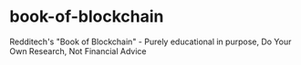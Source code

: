 # book-of-blockchain
Redditech's "Book of Blockchain" - Purely educational in purpose, Do Your Own Research, Not Financial Advice
